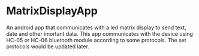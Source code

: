 # MatrixDisplayApp
An android app that communicates with a led matrix display to send text, date and other imortant data. This app communicates with the device using 
HC-05 or HC-06 bluetooth module according to some protocols. The set protocols would be updated later.
